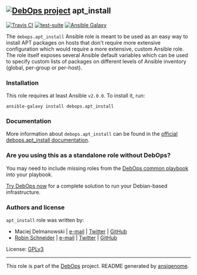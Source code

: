 ## [![DebOps project](http://debops.org/images/debops-small.png)](http://debops.org) apt_install

<!-- This file was generated by Ansigenome. Do not edit this file directly but
     instead have a look at the files in the ./meta/ directory. -->

[![Travis CI](http://img.shields.io/travis/debops/ansible-apt_install.svg?style=flat)](http://travis-ci.org/debops/ansible-apt_install)
[![test-suite](http://img.shields.io/badge/test--suite-ansible--apt__install-blue.svg?style=flat)](https://github.com/debops/test-suite/tree/master/ansible-apt_install/)
[![Ansible Galaxy](http://img.shields.io/badge/galaxy-debops.apt_install-660198.svg?style=flat)](https://galaxy.ansible.com/debops/apt_install)


The `debops.apt_install` Ansible role is meant to be used as an easy way to
install APT packages on hosts that don't require more extensive
configuration which would require a more extensive, custom Ansible role.
The role itself exposes several Ansible default variables which can be used
to specify custom lists of packages on different levels of Ansible
inventory (global, per-group or per-host).

### Installation

This role requires at least Ansible `v2.0.0`. To install it, run:

```Shell
ansible-galaxy install debops.apt_install
```

### Documentation

More information about `debops.apt_install` can be found in the
[official debops.apt_install documentation](http://docs.debops.org/en/latest/ansible/roles/ansible-apt_install/docs/).



### Are you using this as a standalone role without DebOps?

You may need to include missing roles from the [DebOps common
playbook](https://github.com/debops/debops-playbooks/blob/master/playbooks/common.yml)
into your playbook.

[Try DebOps now](https://github.com/debops/debops) for a complete solution to run your Debian-based infrastructure.





### Authors and license

`apt_install` role was written by:

- Maciej Delmanowski | [e-mail](mailto:drybjed@gmail.com) | [Twitter](https://twitter.com/drybjed) | [GitHub](https://github.com/drybjed)
- [Robin Schneider](http://ypid.de/) | [e-mail](mailto:ypid@riseup.net) | [Twitter](https://twitter.com/ypid) | [GitHub](https://github.com/ypid)

License: [GPLv3](https://tldrlegal.com/license/gnu-general-public-license-v3-%28gpl-3%29)

***

This role is part of the [DebOps](http://debops.org/) project. README generated by [ansigenome](https://github.com/nickjj/ansigenome/).
